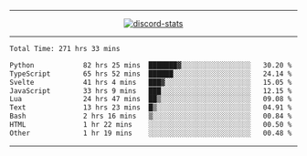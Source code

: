 <a href="https://www.github.com/ripavoid" target="_blank" rel="noreferrer">

-------

<div align='center'>
    <a href='https://discordapp.com/users/825178146797518881'>
        <img align='center' alt='discord-stats' src='https://api.discord-status.me/825178146797518881?nitro&boost=4&gradient=%231e0b1a%2C%23000000%2C%23000000%2C%23160316'></img>
    </a>
</div>

-------

<!--START_SECTION:waka-->

```txt
Total Time: 271 hrs 33 mins

Python            82 hrs 25 mins  ███████▓░░░░░░░░░░░░░░░░░   30.20 %
TypeScript        65 hrs 52 mins  ██████░░░░░░░░░░░░░░░░░░░   24.14 %
Svelte            41 hrs 4 mins   ███▓░░░░░░░░░░░░░░░░░░░░░   15.05 %
JavaScript        33 hrs 9 mins   ███░░░░░░░░░░░░░░░░░░░░░░   12.15 %
Lua               24 hrs 47 mins  ██▒░░░░░░░░░░░░░░░░░░░░░░   09.08 %
Text              13 hrs 23 mins  █▒░░░░░░░░░░░░░░░░░░░░░░░   04.91 %
Bash              2 hrs 16 mins   ▒░░░░░░░░░░░░░░░░░░░░░░░░   00.84 %
HTML              1 hr 22 mins    ░░░░░░░░░░░░░░░░░░░░░░░░░   00.50 %
Other             1 hr 19 mins    ░░░░░░░░░░░░░░░░░░░░░░░░░   00.48 %
```

<!--END_SECTION:waka-->

-------

